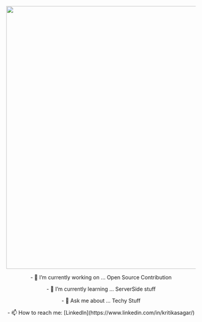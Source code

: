 


<p align="center">
<img src="https://media.giphy.com/media/jRAih7x2GxBEOQ3Kk7/giphy.gif" width="700" />
</p>








<p align="center">
- 🔭 I’m currently working on ... Open Source Contribution
</p>
<p align="center">
- 🌱 I’m currently learning ... ServerSide stuff
</p>
<p align="center">
- 💬 Ask me about ... Techy Stuff
</p>
<p align="center">
- 📫 How to reach me: [LinkedIn](https://www.linkedin.com/in/kritikasagar/)
</p>

